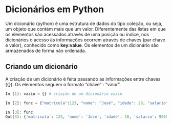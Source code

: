 # Dicionários em Python

Um dicionário (python) é uma estrutura de dados do tipo coleção, ou seja, um objeto que contém mais que um valor. 
Diferentemente das listas em que os elementos são acessados através de uma posição ou índice, nos dicionários o acesso às informações 
ocorrem através de chaves (par chave e valor), conhecido como **key:value**. Os elementos de um dicionário são armazenados de forma não ordenada.

## Criando um dicionário

A criação de um dicionário é feita passando as informações entre chaves ({}). Os elementos seguem o formato “chave” : “valor”. 
``` python
In [1]: vazio = {} # criação de um dicionário vazio

In [2]: func = {"matricula":123, "nome": "José", "idade": 20, "salario": 9200.45}

In [3]: func
Out[3]: {'matricula': 123, 'nome': 'José', 'idade': 20, 'salario': 9200.45}
```
